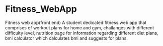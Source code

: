 # Fitness_WebApp
Fitness web app(front end)
A student dedicated fitness web app that comprises of workout plans for home and gym, challanges with different difficulty level, nutrition page for information regarding different diet plans, bmi calculator which calculates bmi and suggests for plans.

